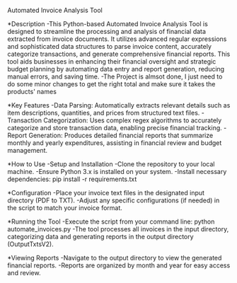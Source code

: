 Automated Invoice Analysis Tool

*Description
-This Python-based Automated Invoice Analysis Tool is designed to streamline the processing and analysis of financial data extracted from invoice documents. It utilizes advanced regular expressions and sophisticated data structures to parse invoice content, accurately categorize transactions, and generate comprehensive financial reports. This tool aids businesses in enhancing their financial oversight and strategic budget planning by automating data entry and report generation, reducing manual errors, and saving time.
-The Project is almsot done, I just need to do some minor changes to get the right total and make sure it takes the products' names

*Key Features
-Data Parsing: Automatically extracts relevant details such as item descriptions, quantities, and prices from structured text files.
-Transaction Categorization: Uses complex regex algorithms to accurately categorize and store transaction data, enabling precise financial tracking.
-Report Generation: Produces detailed financial reports that summarize monthly and yearly expenditures, assisting in financial review and budget management.

*How to Use
-Setup and Installation
-Clone the repository to your local machine.
-Ensure Python 3.x is installed on your system.
-Install necessary dependencies:
pip install -r requirements.txt

*Configuration
-Place your invoice text files in the designated input directory (PDF to TXT).
-Adjust any specific configurations (if needed) in the script to match your invoice format.

*Running the Tool
-Execute the script from your command line:
python automate_invoices.py
-The tool processes all invoices in the input directory, categorizing data and generating reports in the output directory (OutputTxtsV2).

*Viewing Reports
-Navigate to the output directory to view the generated financial reports.
-Reports are organized by month and year for easy access and review.
